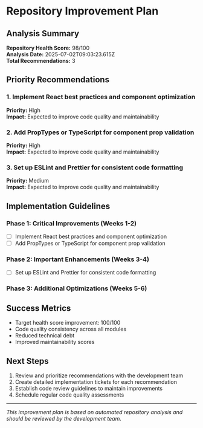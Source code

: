 # Repository Improvement Plan

## Analysis Summary

**Repository Health Score:** 98/100  
**Analysis Date:** 2025-07-02T09:03:23.615Z  
**Total Recommendations:** 3

## Priority Recommendations

### 1. Implement React best practices and component optimization

**Priority:** High  
**Impact:** Expected to improve code quality and maintainability

### 2. Add PropTypes or TypeScript for component prop validation

**Priority:** High  
**Impact:** Expected to improve code quality and maintainability

### 3. Set up ESLint and Prettier for consistent code formatting

**Priority:** Medium  
**Impact:** Expected to improve code quality and maintainability



## Implementation Guidelines

### Phase 1: Critical Improvements (Weeks 1-2)
- [ ] Implement React best practices and component optimization
- [ ] Add PropTypes or TypeScript for component prop validation

### Phase 2: Important Enhancements (Weeks 3-4)
- [ ] Set up ESLint and Prettier for consistent code formatting

### Phase 3: Additional Optimizations (Weeks 5-6)


## Success Metrics

- Target health score improvement: 100/100
- Code quality consistency across all modules
- Reduced technical debt
- Improved maintainability scores

## Next Steps

1. Review and prioritize recommendations with the development team
2. Create detailed implementation tickets for each recommendation
3. Establish code review guidelines to maintain improvements
4. Schedule regular code quality assessments

---
*This improvement plan is based on automated repository analysis and should be reviewed by the development team.*
